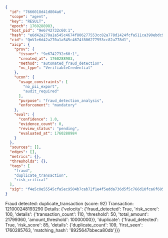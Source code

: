 ```json
{
  "id": "7666018d41d804a6",
  "scope": "agent",
  "key": "RESULT",
  "epoch": 1760288983,
  "host_pid": "9e6742732c60:1",
  "hash": "e6d42a270a1a545c4674f806277553cc82a778d1424fcfa511ca390ebdc90a43",
  "cid": "QmV1e6d42a270a1a545c4674f806277553cc82a778d1",
  "aicp": {
    "prov": {
      "issuer": "9e6742732c60:1",
      "created_at": 1760288983,
      "method": "automated_fraud_detection",
      "vc_type": "VerifiableCredential"
    },
    "ucon": {
      "usage_constraints": [
        "no_pii_export",
        "audit_required"
      ],
      "purpose": "fraud_detection_analysis",
      "enforcement": "mandatory"
    },
    "eval": {
      "confidence": 1.0,
      "evidence_count": 0,
      "review_status": "pending",
      "evaluated_at": 1760288984
    }
  },
  "sources": [],
  "edges": [],
  "metrics": {},
  "thresholds": {},
  "tags": [
    "fraud",
    "duplicate_transaction",
    "risk_critical"
  ],
  "sig": "f4e5c0e55545cfa5ec9504b7cab72f1e4f5edda736d5f5c766d10fca6f605aee"
}
```

Fraud detected: duplicate_transaction (score: 92)
Transaction: 121000248193290
Details: {'velocity': {'fraud_detected': True, 'risk_score': 100, 'details': {'transaction_count': 110, 'threshold': 50, 'total_amount': 21799360, 'amount_threshold': 10000000}}, 'duplicate': {'fraud_detected': True, 'risk_score': 85, 'details': {'duplicate_count': 109, 'first_seen': 1760285763, 'matching_hash': '8925647bbeca80db'}}}